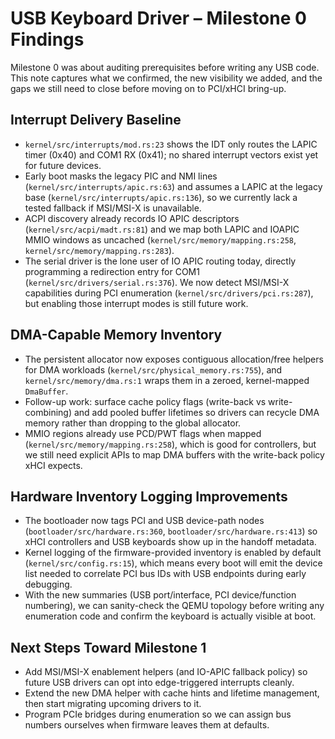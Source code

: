 # USB Keyboard Driver – Milestone 0 Findings

Milestone 0 was about auditing prerequisites before writing any USB code. This note captures what we confirmed, the new visibility we added, and the gaps we still need to close before moving on to PCI/xHCI bring-up.

## Interrupt Delivery Baseline
- `kernel/src/interrupts/mod.rs:23` shows the IDT only routes the LAPIC timer (0x40) and COM1 RX (0x41); no shared interrupt vectors exist yet for future devices.
- Early boot masks the legacy PIC and NMI lines (`kernel/src/interrupts/apic.rs:63`) and assumes a LAPIC at the legacy base (`kernel/src/interrupts/apic.rs:136`), so we currently lack a tested fallback if MSI/MSI-X is unavailable.
- ACPI discovery already records IO APIC descriptors (`kernel/src/acpi/madt.rs:81`) and we map both LAPIC and IOAPIC MMIO windows as uncached (`kernel/src/memory/mapping.rs:258`, `kernel/src/memory/mapping.rs:283`).
- The serial driver is the lone user of IO APIC routing today, directly programming a redirection entry for COM1 (`kernel/src/drivers/serial.rs:376`). We now detect MSI/MSI-X capabilities during PCI enumeration (`kernel/src/drivers/pci.rs:287`), but enabling those interrupt modes is still future work.

## DMA-Capable Memory Inventory
- The persistent allocator now exposes contiguous allocation/free helpers for DMA workloads (`kernel/src/physical_memory.rs:755`), and `kernel/src/memory/dma.rs:1` wraps them in a zeroed, kernel-mapped `DmaBuffer`.
- Follow-up work: surface cache policy flags (write-back vs write-combining) and add pooled buffer lifetimes so drivers can recycle DMA memory rather than dropping to the global allocator.
- MMIO regions already use PCD/PWT flags when mapped (`kernel/src/memory/mapping.rs:258`), which is good for controllers, but we still need explicit APIs to map DMA buffers with the write-back policy xHCI expects.

## Hardware Inventory Logging Improvements
- The bootloader now tags PCI and USB device-path nodes (`bootloader/src/hardware.rs:360`, `bootloader/src/hardware.rs:413`) so xHCI controllers and USB keyboards show up in the handoff metadata.
- Kernel logging of the firmware-provided inventory is enabled by default (`kernel/src/config.rs:15`), which means every boot will emit the device list needed to correlate PCI bus IDs with USB endpoints during early debugging.
- With the new summaries (USB port/interface, PCI device/function numbering), we can sanity-check the QEMU topology before writing any enumeration code and confirm the keyboard is actually visible at boot.

## Next Steps Toward Milestone 1
- Add MSI/MSI-X enablement helpers (and IO-APIC fallback policy) so future USB drivers can opt into edge-triggered interrupts cleanly.
- Extend the new DMA helper with cache hints and lifetime management, then start migrating upcoming drivers to it.
- Program PCIe bridges during enumeration so we can assign bus numbers ourselves when firmware leaves them at defaults.
